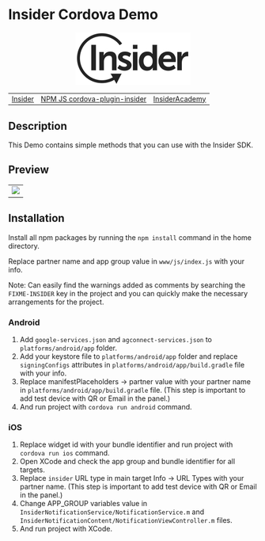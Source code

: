 # Insider Cordova Demo

<p align="center">
  <img src="assets/insider-logo-read-me.jpg">

  <table align="center">
    <tr>
      <td><a href="https://useinsider.com/"> Insider </a></td>
      <td><a href="https://www.npmjs.com/package/cordova-plugin-insider/"> NPM JS cordova-plugin-insider </a></td>
      <td><a href="https://academy.useinsider.com/docs/cordova-integration"> InsiderAcademy </a></td>
    </tr>
  </table>
</p>  

## Description

This Demo contains simple methods that you can use with the Insider SDK.

## Preview

<table align="center">
  <tbody>
    <tr>
      <td><img src="assets/preview.gif" width="250"></td>
    </tr>
  </tbody>
</table>


## Installation

Install all npm packages by running the `npm install` command in the home directory.

Replace partner name and app group value in `www/js/index.js` with your info.

Note: Can easily find the warnings added as comments by searching the `FIXME-INSIDER` key in the project and you can quickly make the necessary arrangements for the project.

### Android

1. Add `google-services.json` and `agconnect-services.json` to `platforms/android/app` folder.
2. Add your keystore file to `platforms/android/app` folder and replace `signingConfigs` attributes in `platforms/android/app/build.gradle` file with your info.
3. Replace manifestPlaceholders -> partner value with your partner name in `platforms/android/app/build.gradle` file. (This step is important to add test device with QR or Email in the panel.)
4. And run project with `cordova run android` command.

### iOS

1. Replace widget id with your bundle identifier and run project with `cordova run ios` command.
2. Open XCode and check the app group and bundle identifier for all targets.
3. Replace `insider` URL type in main target Info -> URL Types with your partner name. (This step is important to add test device with QR or Email in the panel.)
4. Change APP_GROUP variables value in `InsiderNotificationService/NotificationService.m` and `InsiderNotificationContent/NotificationViewController.m` files.
5. And run project with XCode. 
